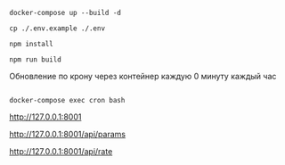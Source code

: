 ```
docker-compose up --build -d
```


```
cp ./.env.example ./.env

```

```
npm install

npm run build
```

Обновление по крону через контейнер каждую 0 минуту каждый час

```$xslt

docker-compose exec cron bash

```

http://127.0.0.1:8001

http://127.0.0.1:8001/api/params

http://127.0.0.1:8001/api/rate


